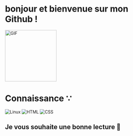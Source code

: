 # bonjour et bienvenue sur mon Github !
<img height="170px" alt="GIF" src="https://thumbs.gfycat.com/ComplexUnderstatedGuanaco-size_restricted.gif" />





# Connaissance ∵

<img alt="Linux" src="https://img.shields.io/badge/Linux-FCC624?style=for-the-badge&logo=linux&logoColor=black"> <img alt="HTML" src="https://i.imgur.com/V9Y95DO_d.webp?maxwidth=760&fidelity=grand"> <img alt="CSS" src="https://i.imgur.com/C9Bif3O_d.webp?maxwidth=760&fidelity=grand">

<h2> Je vous souhaite une bonne lecture 📔 </h2>

